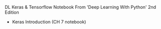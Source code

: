 DL Keras & Tensorflow Notebook From 'Deep Learning With Python' 2nd Edition

- Keras Introduction (CH 7 notebook)
